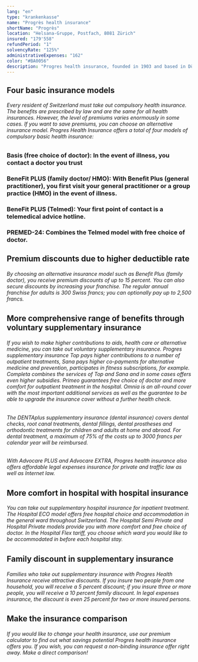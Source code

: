 ```yaml
---
lang: "en"
type: "krankenkasse"
name: "Progrès health insurance"
shortName: "Progrès"
location: "Helsana-Gruppe, Postfach, 8081 Zürich"
insured: "179'558"
refundPeriod: "1"
solvencyRate: "125%"
administrativeExpenses: "162"
color: "#BA0056"
description: "Progres health insurance, founded in 1903 and based in Dübendorf, has been part of the Helsana Insurance Group since 1991. At the beginning of 2018, more than 408,000 people had basic health insurance. Our comparison shows whether a change to Progres health insurance is worthwhile."
---
```


## Four basic insurance models

###### Every resident of Switzerland must take out compulsory health insurance. The benefits are prescribed by law and are the same for all health insurances. However, the level of premiums varies enormously in some cases. If you want to save premiums, you can choose an alternative insurance model. Progres Health Insurance offers a total of four models of compulsory basic health insurance:

### Basis (free choice of doctor): In the event of illness, you contact a doctor you trust 

### BeneFit PLUS (family doctor/ HMO): With Benefit Plus (general practitioner), you first visit your general practitioner or a group practice (HMO) in the event of illness.

### BeneFit PLUS (Telmed): Your first point of contact is a telemedical advice hotline.

### PREMED-24: Combines the Telmed model with free choice of doctor.

## Premium discounts due to higher deductible rate

###### By choosing an alternative insurance model such as Benefit Plus (family doctor), you receive premium discounts of up to 15 percent. You can also secure discounts by increasing your franchise. The regular annual franchise for adults is 300 Swiss francs; you can optionally pay up to 2,500 francs.

## More comprehensive range of benefits through voluntary supplementary insurance

###### If you wish to make higher contributions to aids, health care or alternative medicine, you can take out voluntary supplementary insurance. Progres supplementary insurance Top pays higher contributions to a number of outpatient treatments, Sana pays higher co-payments for alternative medicine and prevention, participates in fitness subscriptions, for example. Completa combines the services of Top and Sana and in some cases offers even higher subsidies. Primeo guarantees free choice of doctor and more comfort for outpatient treatment in the hospital. Omnia is an all-round cover with the most important additional services as well as the guarantee to be able to upgrade the insurance cover without a further health check.

###### The DENTAplus supplementary insurance (dental insurance) covers dental checks, root canal treatments, dental fillings, dental prostheses and orthodontic treatments for children and adults at home and abroad. For dental treatment, a maximum of 75% of the costs up to 3000 francs per calendar year will be reimbursed.

###### With Advocare PLUS and Advocare EXTRA, Progres health insurance also offers affordable legal expenses insurance for private and traffic law as well as Internet law.

## More comfort in hospital with hospital insurance

###### You can take out supplementary hospital insurance for inpatient treatment. The Hospital ECO model offers free hospital choice and accommodation in the general ward throughout Switzerland. The Hospital Semi Private and Hospital Private models provide you with more comfort and free choice of doctor. In the Hospital Flex tariff, you choose which ward you would like to be accommodated in before each hospital stay.

## Family discount in supplementary insurance

###### Families who take out supplementary insurance with Progres Health Insurance receive attractive discounts. If you insure two people from one household, you will receive a 5 percent discount; if you insure three or more people, you will receive a 10 percent family discount. In legal expenses insurance, the discount is even 25 percent for two or more insured persons.

## Make the insurance comparison

###### If you would like to change your health insurance, use our premium calculator to find out what savings potential Progres health insurance offers you. If you wish, you can request a non-binding insurance offer right away. Make a direct comparison!
